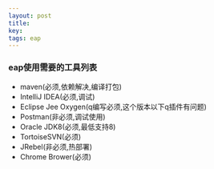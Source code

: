 ```yaml
---
layout: post
title: 
key: 
tags: eap
---
```


### eap使用需要的工具列表

* maven(必须,依赖解决,编译打包)
* IntelliJ IDEA(必须,调试)
* Eclipse Jee Oxygen(q编写必须,这个版本以下q插件有问题)
* Postman(非必须,调试使用)
* Oracle JDK8(必须,最低支持8)
* TortoiseSVN(必须)
* JRebel(非必须,热部署)
* Chrome Brower(必须)
